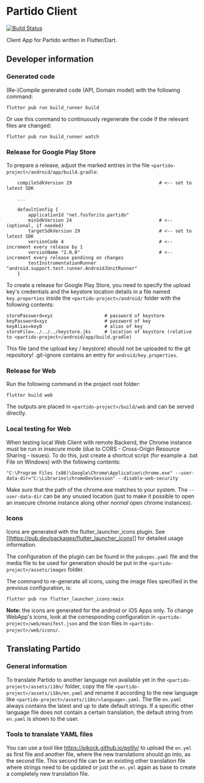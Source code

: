 # Partido Client
[![Build Status](https://ci.fosforito.net/api/badges/Fosforito/partido-client/status.svg)](https://ci.fosforito.net/Fosforito/partido-client)

Client App for Partido written in Flutter/Dart.

## Developer information

### Generated code

(Re-)Compile generated code (API, Domain model) with the following command:

```flutter pub run build_runner build```

Or use this command to continuously regenerate the code if the relevant files are changed:

```flutter pub run build_runner watch```

### Release for Google Play Store

To prepare a release, adjust the marked entries in the file `<partido-project>/android/app/build.gradle`:

```
    compileSdkVersion 29                                # <-- set to latest SDK

    ...

    defaultConfig {
        applicationId "net.fosforito.partido"
        minSdkVersion 24                                # <-- (optional, if needed)
        targetSdkVersion 29                             # <-- set to latest SDK
        versionCode 4                                   # <-- increment every release by 1 
        versionName "2.0.0"                             # <-- increment every release pendinng on changes
        testInstrumentationRunner "android.support.test.runner.AndroidJUnitRunner"
    }
```

To create a release for Google Play Store, you need to specify the upload key's credentials and the
keystore location details in a file named `key.properties` inside the `<partido-project>/android/`
folder with the following contents:

```
storePassword=xyz                   # password of keystore
keyPassword=xyz                     # password of key
keyAlias=key0                       # alias of key
storeFile=../../../keystore.jks     # location of keystore (relative to <partido-project>/android/app/build.gradle)
```

This file (and the upload key / keystore) should not be uploaded to the git repository! .git-ignore
contains an entry for `android/key.properties`.

### Release for Web

Run the following command in the project root folder:

```flutter build web```

The outputs are placed in `<partido-project>/build/web` and can be served directly.

### Local testing for Web

When testing local Web Client with remote Backend, the Chrome instance must be run in insecure mode (due
to CORS - Cross-Origin Resource Sharing - issues). To do this, just create a shortcut script (for example
a .bat File on Windows) with the following contents:

```
"C:\Program Files (x86)\Google\Chrome\Application\chrome.exe" --user-data-dir="C:\Libraries\chromeDevSession" --disable-web-security
```

Make sure that the path of the chrome.exe matches to your system. The `--user-data-dir` can be any
unused location (just to make it possible to open an insecure chrome instance along other _normal_
open chrome instances).

### Icons

Icons are generated with the flutter_launcher_icons plugin.
See [[https://pub.dev/packages/flutter_launcher_icons]] for detailed usage information.

The configuration of the plugin can be found in the `pubspec.yaml` file and the media file to be used for
generation should be put in the `<partido-project>/assets/images` folder.

The command to re-generate all icons, using the image files specified in the previous configuration, is:

```flutter pub run flutter_launcher_icons:main```

**Note:** the icons are generated for the android or iOS Apps only. To change WebApp's icons, look at the
corresponding configuration in `<partido-project>/web/manifest.json` and the icon files in
`<partido-project>/web/icons/`.

## Translating Partido

### General information

To translate Partido to another language not available yet in the `<partido-project>/assets/i18n/` folder, 
copy the file `<partido-project>/assets/i18n/en.yaml` and rename it according to the new language like
`<partido-project>/assets/i18n/<language>.yaml`. The file `en.yaml` always contains the latest and up to
date default strings. If a specific other language file does not contain a certain translation, the
default string from `en.yaml` is shown to the user.

### Tools to translate YAML files

You can use a tool like https://pikock.github.io/pollly/ to upload the `en.yml` as first file and
another file, where the new translations should go into, as the second file. This second file can be
an existing other translation file where strings need to be updated or just the `en.yml` again as
base to create a completely new translation file.
